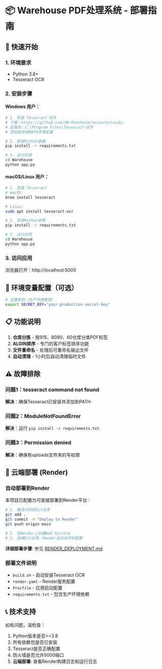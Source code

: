 # 📦 Warehouse PDF处理系统 - 部署指南

## 🚀 快速开始

### 1. 环境要求
- Python 3.8+ 
- Tesseract OCR

### 2. 安装步骤

#### Windows 用户：
```bash
# 1. 安装 Tesseract OCR
# 下载：https://github.com/UB-Mannheim/tesseract/wiki
# 安装到：C:\Program Files\Tesseract-OCR
# 添加到系统PATH环境变量

# 2. 安装Python依赖
pip install -r requirements.txt

# 3. 运行应用
cd Warehouse
python app.py
```

#### macOS/Linux 用户：
```bash
# 1. 安装 Tesseract
# macOS:
brew install tesseract

# Linux:
sudo apt install tesseract-ocr

# 2. 安装Python依赖
pip install -r requirements.txt

# 3. 运行应用
cd Warehouse
python app.py
```

### 3. 访问应用
浏览器打开：http://localhost:5000

## 🔧 环境变量配置（可选）

```bash
# 设置密钥（生产环境推荐）
export SECRET_KEY="your-production-secret-key"
```

## 📋 功能说明

1. **仓库分拣** - 按915、8090、60仓库分类PDF标签
2. **ALGIN排序** - 专门的客户标签排序功能
3. **文件重命名** - 处理后可重命名输出文件
4. **自动清理** - 1小时后自动清理临时文件

## ⚠️ 故障排除

### 问题1：tesseract command not found
**解决**：确保Tesseract已安装并添加到PATH

### 问题2：ModuleNotFoundError
**解决**：运行 `pip install -r requirements.txt`

### 问题3：Permission denied
**解决**：确保有uploads文件夹的写权限

## 🚀 云端部署 (Render)

### 自动部署到Render
本项目已配置为可直接部署到Render平台：

```bash
# 1. 推送代码到Git仓库
git add .
git commit -m "Deploy to Render"
git push origin main

# 2. 在Render上创建Web Service
# 3. 连接Git仓库，Render会自动识别配置
```

**详细部署步骤**: 参见 [RENDER_DEPLOYMENT.md](RENDER_DEPLOYMENT.md)

### 部署文件说明
- `build.sh` - 自动安装Tesseract OCR
- `render.yaml` - Render服务配置
- `Procfile` - 应用启动配置
- `requirements.txt` - 包含生产环境依赖

## 📞 技术支持

如有问题，请检查：
1. Python版本是否>=3.8
2. 所有依赖包是否已安装
3. Tesseract是否正确配置
4. 防火墙是否允许5000端口
5. **云端部署**: 查看Render构建日志和运行日志